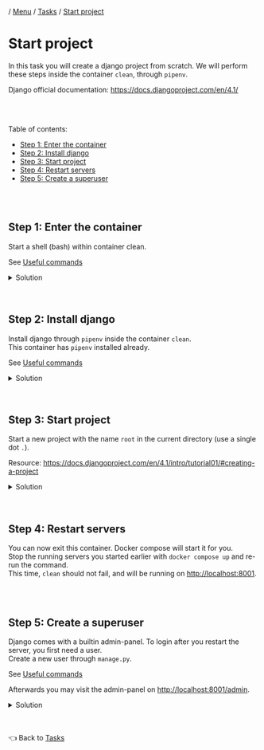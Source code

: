 / [Menu](/documentation/README.md) / [Tasks](/documentation/tasks/README.md) / [Start project](startproject.md)

# Start project

In this task you will create a django project from scratch.
We will perform these steps inside the container `clean`, through `pipenv`.

Django official documentation:
https://docs.djangoproject.com/en/4.1/

<br>
<br>

Table of contents:

- [Step 1: Enter the container](#step-1-enter-the-container)
- [Step 2: Install django](#step-2-install-django)
- [Step 3: Start project](#step-3-start-project)
- [Step 4: Restart servers](#step-4-restart-servers)
- [Step 5: Create a superuser](#step-5-create-a-superuser)

<br>
<br>

## Step 1: Enter the container

Start a shell (bash) within container clean.

See [Useful commands](../useful-commands.md)

<details>
<summary>Solution</summary>

To enter container (from root of project on host machine):

```
docker compose run clean bash
```

</details>

<br>
<br>

## Step 2: Install django

Install django through `pipenv` inside the container `clean`.  
This container has `pipenv` installed already.

See [Useful commands](../useful-commands.md)

<details>
<summary>Solution</summary>

```
pipenv install django
```

</details>

<br>
<br>

## Step 3: Start project

Start a new project with the name `root` in the current directory (use a single dot `.`).

Resource: https://docs.djangoproject.com/en/4.1/intro/tutorial01/#creating-a-project

<details>
<summary>Solution</summary>

```
pipenv run django-admin startproject root .
```

> `django-admin` is only needed before starting a project.  
> It created a file named `manage.py` which we will use from now on.

</details>

<br>
<br>

## Step 4: Restart servers

You can now exit this container. Docker compose will start it for you.  
Stop the running servers you started earlier with `docker compose up` and re-run the command.  
This time, `clean` should not fail, and will be running on [http://localhost:8001](http://localhost:8001).

<br>
<br>

## Step 5: Create a superuser

Django comes with a builtin admin-panel. To login after you restart the server, you first need a user.  
Create a new user through `manage.py`.

See [Useful commands](../useful-commands.md)

Afterwards you may visit the admin-panel on [http://localhost:8001/admin](http://localhost:8001/admin).

<details>
<summary>Solution</summary>

From root of project on host machine:  
Run and follow the instructions.

```
docker compose exec clean pipenv run python manage.py createsuperuser
```

</details>

<br>
<br>

👈 Back to [Tasks](/documentation/tasks/README.md)
